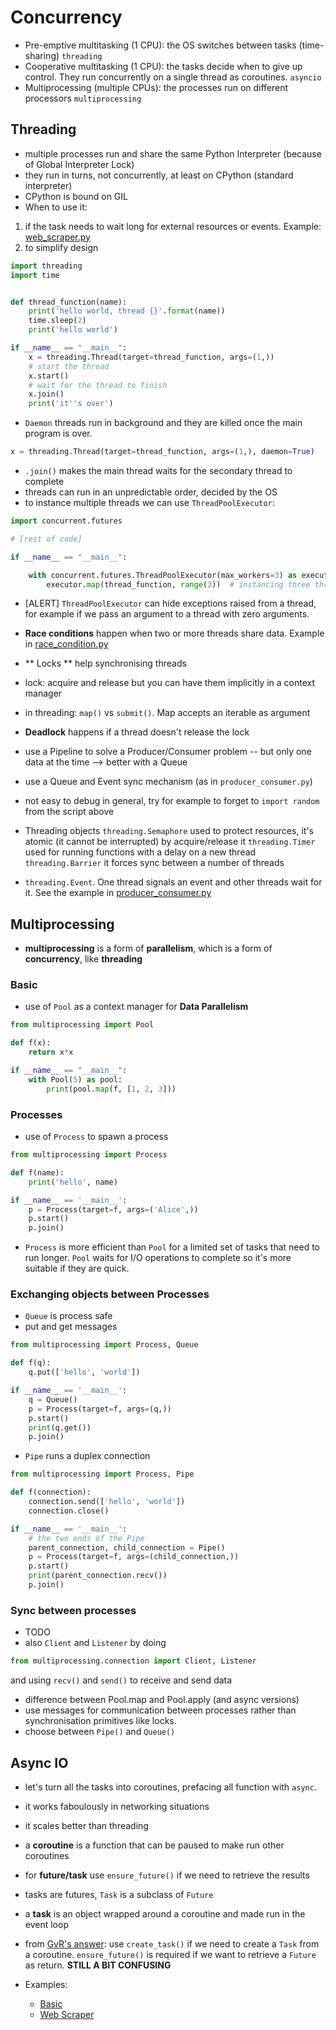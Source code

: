 # Concurrency

- Pre-emptive multitasking (1 CPU): the OS switches between tasks (time-sharing) `threading`
- Cooperative multitasking (1 CPU): the tasks decide when to give up control. They run concurrently on a single thread as coroutines. `asyncio`
- Multiprocessing (multiple CPUs): the processes run on different processors `multiprocessing`

## Threading

- multiple processes run and share the same Python Interpreter (because of Global Interpreter Lock)
- they run in turns, not concurrently, at least on CPython (standard interpreter)
- CPython is bound on GIL
- When to use it:
1. if the task needs to wait long for external resources or events. Example: [web_scraper.py](web_scraper.py)
2. to simplify design

```python
import threading
import time


def thread_function(name):
    print('hello world, thread {}'.format(name))
    time.sleep(2)
    print('hello world')

if __name__ == "__main__":
    x = threading.Thread(target=thread_function, args=(1,))
    # start the thread
    x.start()
    # wait for the thread to finish
    x.join()
    print('it''s over')
```

- `Daemon` threads run in background and they are killed once the main program is over.

```python
x = threading.Thread(target=thread_function, args=(1,), daemon=True)
```

- `.join()` makes the main thread waits for the secondary thread to complete
- threads can run in an unpredictable order, decided by the OS
- to instance multiple threads we can use `ThreadPoolExecutor`:

```python
import concurrent.futures

# [rest of code]

if __name__ == "__main__":

    with concurrent.futures.ThreadPoolExecutor(max_workers=3) as executor:
        executor.map(thread_function, range(3))  # instancing three threads and join each of them
```

- [ALERT] `ThreadPoolExecutor` can hide exceptions raised from a thread, for example if we pass an argument to a thread with zero arguments.
- **Race conditions** happen when two or more threads share data. Example in [race_condition.py](race_condition.py)
- ** Locks ** help synchronising threads
- lock: acquire and release but you can have them implicitly in a context manager
- in threading: `map()` vs `submit()`. Map accepts an iterable as argument
- **Deadlock** happens if a thread doesn't release the lock
- use a Pipeline to solve a Producer/Consumer problem
    -- but only one data at the time
    --> better with a Queue
- use a Queue and Event sync mechanism (as in `producer_consumer.py`)
- not easy to debug in general, try for example to forget to `import random` from the script above
- Threading objects
    `threading.Semaphore` used to protect resources, it's atomic (it cannot be interrupted) by acquire/release it
    `threading.Timer` used for running functions with a delay on a new thread
    `threading.Barrier` it forces sync between a number of threads

- `threading.Event`. One thread signals an event and other threads wait for it. See the example in [producer_consumer.py](producer_consumer.py)



## Multiprocessing
-  **multiprocessing** is a form of **parallelism**, which is a form of **concurrency**, like **threading**

### Basic
- use of `Pool` as a context manager for **Data Parallelism**

```python
from multiprocessing import Pool

def f(x):
    return x*x

if __name__ == "__main__":
    with Pool(5) as pool:
        print(pool.map(f, [1, 2, 3]))
```

### Processes
- use of `Process` to spawn a process 

```python
from multiprocessing import Process

def f(name):
    print('hello', name)

if __name__ == '__main__':
    p = Process(target=f, args=('Alice',))
    p.start()
    p.join()
```

- `Process` is more efficient than `Pool` for a limited set of tasks that need to run longer. `Pool` waits for I/O operations to complete so it's more suitable if they are quick.

### Exchanging objects between Processes
- `Queue` is process safe
- put and get messages

```python
from multiprocessing import Process, Queue

def f(q):
    q.put(['hello', 'world']) 

if __name__ == '__main__':
    q = Queue()
    p = Process(target=f, args=(q,))
    p.start()
    print(q.get())
    p.join()
```

- `Pipe` runs a duplex connection

```python
from multiprocessing import Process, Pipe

def f(connection):
    connection.send(['hello', 'world']) 
    connection.close()

if __name__ == '__main__':
    # the two ends of the Pipe
    parent_connection, child_connection = Pipe()
    p = Process(target=f, args=(child_connection,))
    p.start()
    print(parent_connection.recv())
    p.join()
```

### Sync between processes
- TODO
- also `Client` and `Listener` by doing
```python
from multiprocessing.connection import Client, Listener
```
and using `recv()` and `send()` to receive and send data

- difference between Pool.map and Pool.apply (and async versions)
- use messages for communication between processes rather than synchronisation primitives like locks.
- choose between `Pipe()` and `Queue()`

## Async IO
- let's turn all the tasks into coroutines, prefacing all function with `async`.
- it works faboulously in networking situations
- it scales better than threading

- a **coroutine** is a function that can be paused to make run other coroutines
- for **future/task** use `ensure_future()` if we need to retrieve the results
- tasks are futures, `Task` is a subclass of `Future`
- a **task** is an object wrapped around a coroutine and made run in the event loop
- from [GvR's answer](https://github.com/python/asyncio/issues/477): use `create_task()` if we need to create a `Task` from a coroutine. `ensure_future()` is required if we want to retrieve a `Future` as return. 
**STILL A BIT CONFUSING**

- Examples:
    - [Basic](async_io_example.py)
    - [Web Scraper](asyncio_web_scraper.py)

 

